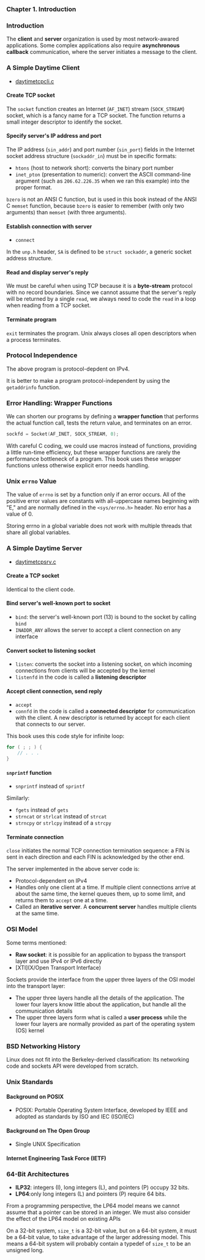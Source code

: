 ### **Chapter 1. Introduction**

### Introduction

The **client** and **server** organization is used by most network-awared applications. Some complex applications also require **asynchronous callback** communication, where the server initiates a message to the client.

### A Simple Daytime Client

* [daytimetcpcli.c](https://github.com/shichao-an/unpv13e/blob/master/intro/daytimetcpcli.c)

<script src="https://gist.github.com/shichao-an/d4b1bae51c0a10a29fe3.js"></script>

#### Create TCP socket

The `socket` function creates an Internet (`AF_INET`) stream (`SOCK_STREAM`) socket, which is a fancy name for a TCP socket. The function returns a small integer descriptor to identify the socket.

#### Specify server's IP address and port

The IP address (`sin_addr`) and port number (`sin_port`) fields in the Internet socket address structure (`sockaddr_in`) must be in specific formats:

* `htons` (host to network short): converts the binary port number
* `inet_pton` (presentation to numeric): convert the ASCII command-line argument (such as `206.62.226.35` when we ran this example) into the proper format.

`bzero` is not an ANSI C function, but is used in this book instead of the ANSI C `memset` function, because `bzero` is easier to remember (with only two arguments) than `memset` (with three arguments).

#### Establish connection with server

* `connect`

In the `unp.h` header, `SA` is defined to be `struct sockaddr`, a generic socket address structure.


#### Read and display server's reply

We must be careful when using TCP because it is a **byte-stream** protocol with no record boundaries. Since we cannot assume that the server's reply will be returned by a single `read`, we always need to code the `read` in a loop when reading from a TCP socket.


#### Terminate program

`exit` terminates the program. Unix always closes all open descriptors when a process terminates.


### Protocol Independence

The above program is protocol-depdent on IPv4.

It is better to make a program protocol-independent by using the `getaddrinfo` function.

### Error Handling: Wrapper Functions

We can shorten our programs by defining a **wrapper function** that performs the actual function call, tests the return value, and terminates on an error.

```c
sockfd = Socket(AF_INET, SOCK_STREAM, 0);
```

With careful C coding, we could use macros instead of functions, providing a little run-time efficiency, but these wrapper functions are rarely the performance bottleneck of a program. This book uses these wrapper functions unless otherwise explicit error needs handling.

### Unix `errno` Value

The value of `errno` is set by a function only if an error occurs. All of the positive error values are constants with all-uppercase names beginning with "E," and are normally defined in the `<sys/errno.h>` header. No error has a value of 0.

Storing errno in a global variable does not work with multiple threads that share all global variables.

### A Simple Daytime Server

* [daytimetcpsrv.c](https://github.com/shichao-an/unpv13e/blob/master/intro/daytimetcpsrv.c)

<script src="https://gist.github.com/shichao-an/bf927f23914b9c20f04c.js"></script>

#### Create a TCP socket

Identical to the client code.

#### Bind server's well-known port to socket

* `bind`: the server's well-known port (13) is bound to the socket by calling `bind`
* `INADDR_ANY` allows the server to accept a client connection on any interface

#### Convert socket to listening socket

* `listen`: converts the socket into a listening socket, on which incoming connections from clients will be accepted by the kernel
* `listenfd` in the code is called a **listening descriptor**


#### Accept client connection, send reply

* `accept`
* `connfd` in the code is called a **connected descriptor** for communication with the client. A new descriptor is returned by accept for each client that connects to our server.

This book uses this code style for infinite loop:

```c
for ( ; ; ) {
    // . . .
}
```

#### `snprintf` function

* `snprintf` instead of `sprintf`

Similarly:

* `fgets` instead of `gets`
* `strncat` or `strlcat` instead of `strcat`
* `strncpy` or `strlcpy` instead of a `strcpy`

#### Terminate connection

`close` initiates the normal TCP connection termination sequence: a FIN is sent in each direction and each FIN is acknowledged by the other end.

The server implemented in the above server code is:

* Protocol-dependent on IPv4
* Handles only one client at a time. If multiple client connections arrive at about the same time, the kernel queues them, up to some limit, and returns them to `accept` one at a time.
* Called an **iterative server**. A **concurrent server** handles multiple clients at the same time.

### OSI Model

Some terms mentioned:

* **Raw socket**: it is possible for an application to bypass the transport layer and use IPv4 or IPv6 directly
* [XTI](X/Open Transport Interface)

Sockets provide the interface from the upper three layers of the OSI model into the transport layer:

* The upper three layers handle all the details of the application. The lower four layers know little about the application, but handle all the communication details
* The upper three layers form what is called a **user process** while the lower four layers are normally provided as part of the operating system (OS) kernel


### BSD Networking History

Linux does not fit into the Berkeley-derived classification: Its networking code and sockets API were developed from scratch.

### Unix Standards

#### Background on POSIX

* POSIX: Portable Operating System Interface, developed by IEEE and adopted as standards by ISO and IEC (ISO/IEC)

#### Background on The Open Group

* Single UNIX Specification

#### Internet Engineering Task Force (IETF)


### 64-Bit Architectures

* **ILP32**: integers (I), long integers (L), and pointers (P) occupy 32 bits.
* **LP64**:only long integers (L) and pointers (P) require 64 bits.

From a programming perspective, the LP64 model means we cannot assume that a pointer can be stored in an integer. We must also consider the effect of the LP64 model on existing APIs

On a 32-bit system, `size_t` is a 32-bit value, but on a 64-bit system, it must be a 64-bit value, to take advantage of the larger addressing model. This means a 64-bit system will probably contain a typedef of `size_t` to be an unsigned long.

